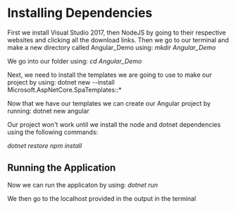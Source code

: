 # Installing Dependencies

First we install Visual Studio 2017, then NodeJS by going to their respective websites and clicking all the download links. Then we go to our terminal and make a new directory called Angular_Demo using: *mkdir Angular_Demo*

We go into our folder using: *cd Angular_Demo*

Next, we need to install the templates we are going to use to make our project by using: dotnet new --install Microsoft.AspNetCore.SpaTemplates::*

Now that we have our templates we can create our Angular project by running: dotnet new angular

Our project won't work until we install the node and dotnet dependencies using the following commands:

*dotnet restore*
*npm install*

## Running the Application

Now we can run the applicaton by using: *dotnet run*

We then go to the localhost provided in the output in the terminal
